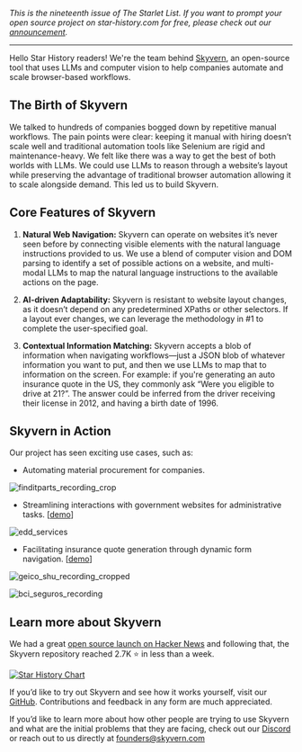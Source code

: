 *This is the nineteenth issue of The Starlet List. If you want to prompt your open source project on star-history.com for free, please check out our [announcement](/blog/list-your-open-source-project).*

---

Hello Star History readers! We're the team behind [Skyvern](https://www.skyvern.com/), an open-source tool that uses LLMs and computer vision to help companies automate and scale browser-based workflows. 

## The Birth of Skyvern

We talked to hundreds of companies bogged down by repetitive manual workflows. The pain points were clear: keeping it manual with hiring doesn’t scale well and traditional automation tools like Selenium are rigid and maintenance-heavy. We felt like there was a way to get the best of both worlds with LLMs. We could use LLMs to reason through a website’s layout while preserving the advantage of traditional browser automation allowing it to scale alongside demand. This led us to build Skyvern.

## Core Features of Skyvern

1. **Natural Web Navigation:** Skyvern can operate on websites it’s never seen before by connecting visible elements with the natural language instructions provided to us. We use a blend of computer vision and DOM parsing to identify a set of possible actions on a website, and multi-modal LLMs to map the natural language instructions to the available actions on the page.

2. **AI-driven Adaptability:** Skyvern is resistant to website layout changes, as it doesn’t depend on any predetermined XPaths or other selectors. If a layout ever changes, we can leverage the methodology in #1 to complete the user-specified goal.

3. **Contextual Information Matching:** Skyvern accepts a blob of information when navigating workflows—just a JSON blob of whatever information you want to put, and then we use LLMs to map that to information on the screen. For example: if you're generating an auto insurance quote in the US, they commonly ask “Were you eligible to drive at 21?”. The answer could be inferred from the driver receiving their license in 2012, and having a birth date of 1996.

## Skyvern in Action

Our project has seen exciting use cases, such as:

- Automating material procurement for companies.
    
![finditparts_recording_crop](/assets/blog/skyvern/finditparts_recording_crop.webp)
    
- Streamlining interactions with government websites for administrative tasks. [[demo](https://github.com/skyvern-ai/skyvern?tab=readme-ov-file#navigating-to-government-websites-to-register-accounts-or-fill-out-forms)]
    
![edd_services](/assets/blog/skyvern/edd_services.webp)
    
- Facilitating insurance quote generation through dynamic form navigation. [[demo](https://github.com/skyvern-ai/skyvern?tab=readme-ov-file#retrieving-insurance-quotes-from-insurance-providers-in-any-language)]
    
![geico_shu_recording_cropped](/assets/blog/skyvern/geico_shu_recording_cropped.webp)
    
![bci_seguros_recording](/assets/blog/skyvern/bci_seguros_recording.webp)
    

## Learn more about Skyvern

We had a great [open source launch on Hacker News](https://news.ycombinator.com/item?id=39706004) and following that, the Skyvern repository reached 2.7K ⭐ in less than a week.

[![Star History Chart](https://api.star-history.com/svg?repos=Skyvern-AI/skyvern&type=Date)](https://star-history.com/#Skyvern-AI/skyvern&Date)

If you’d like to try out Skyvern and see how it works yourself, visit our [GitHub](https://github.com/Skyvern-AI/skyvern). Contributions and feedback in any form are much appreciated.

If you’d like to learn more about how other people are trying to use Skyvern and what are the initial problems that they are facing, check out our [Discord](https://discord.com/invite/fG2XXEuQX3) or reach out to us directly at [founders@skyvern.com](mailto:founders@skyvern.com)